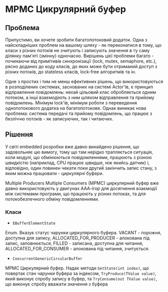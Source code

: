 # MPMC Цикрулярний буфер

## Проблема

Припустимо, ви хочете зробити багатопотоковий додаток. Одна з найскладніших проблем на вашому шляху - як переконатися в тому, що класи з різних потоків не зчитують і записують значення в ту саму ділянку пам'яті (змінну) одночасно. Вирішень цієї проблеми багато - починаючи від примітивів синхронізації (lock, mutex, semaphore, etc.), рясно доданих до коду класів, до яких може бути отриманий доступ з різних потоків, до stateless класів, lock-free алгоритмів та ін.

Одне з простих і тим не менш ефективних рішень, що використовуються в розподілених системах, заснованих на системі Actor'ів, є принцип відправлення повідомлень: нехай цільовий клас обробляється одним потоком, а інші взаємодіють з ним шляхом відправлення та прийому повідомлень. Мінімум lock'ів, мінімум роботи з переведення однопотокового додатка на багатопотокове. Однак виникає нова проблема: система передачі та прийому повідомлень, що працює з безліччю потоків - як записуючих, так і читаючих.

## Рішення

У світі embedded розробки вже давно винайдено рішення, що задовольняє цю вимогу, тому що там нерідко трапляється ситуація, коли модулі, що обмінюються повідомленнями, працюють з різною швидкістю (наприклад, CPU працює швидше, ніж якийсь датчик) і, відповідно, один повинен чекати поки другий закінчить запис стану, з яким можна працювати - циркулярні буфери.

Multiple Producers Multiple Consumers (MPMC) циркулярний буфер вже давно використовують у двигунах ААА-ігор для досягнення взаємодії між системами програми, що працюють у різних потоках, та для потокобезпечного обміну повідомленнями.

### Класи

* `EBufferElementState`

Enum. Вказує статус чарунки циркулярного буфера. VACANT - порожня, доступна для запису, ALLOCATED_FOR_PRODUCER - алокована під запис, заповнюється, FILLED - записана, доступна для читання, ALLOCATED_FOR_CONSUMER - алокована під читання, зчитується.

* `ConcurrentGenericCircularBuffer`

MPMC Циркулярний буфер. Надає методи `GetState(int index)`, що повертає стан чарунки буфера за індексом, `TryProduce(TValue value)`, який виконує спробу запису в буфер, та `TryConsume(out TValue value)`, що виконує спробу вважати значення з буфера